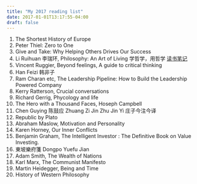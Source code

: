 ```yaml
---
title: "My 2017 reading list"
date: 2017-01-01T13:17:55-04:00
draft: false
---
```

1. The Shortest History of Europe
2. Peter Thiel: Zero to One
3. Give and Take: Why Helping Others Drives Our Success
4. Li Ruihuan 李瑞环, Philosophy: An Art of Living 学哲学，用哲学 [读书笔记](../booknotes/学哲学用哲学)
5. Vincent Ruggier, Beyond feelings, A guide to critical thinking
6. Han Feizi 韩非子
7. Ram Charan etc, The Leadership Pipeline: How to Build the Leadership Powered Company
8. Kerry Ratterson, Crucial conversations
9. Richard Gerrig, Phycology and life
10. The Hero with a Thousand Faces, Hoseph Campbell
11. Chen Guying 陈鼓应 Zhuang Zi Jin Zhu Jin Yi 庄子今注今译
12. Republic by Plato
13. Abraham Maslow, Motivation and Personality
14. Karen Horney, Our Inner Conflicts
15. Benjamin Graham, The Intelligent Investor : The Definitive Book on Value Investing.
16. 東坡樂府箋 Dongpo Yuefu Jian
17. Adam Smith, The Wealth of Nations
18. Karl Marx, The Communist Manifesto
19. Martin Heidegger, Being and Time
20. History of Western Philosophy
